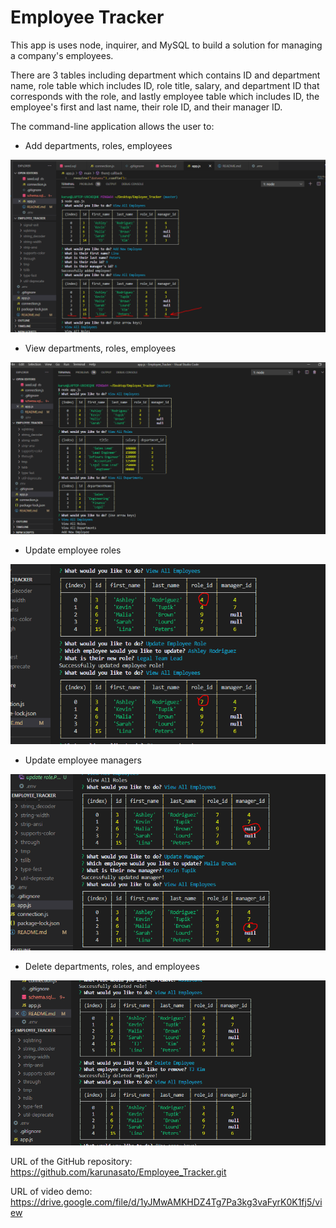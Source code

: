# Employee Tracker

This app is uses node, inquirer, and MySQL to build a solution for managing a company's employees.

There are 3 tables including department which contains ID and department name, role table which includes ID, role title, salary, and department ID that corresponds with the role, and lastly employee table which includes ID, the employee's first and last name, their role ID, and their manager ID.

The command-line application allows the user to:

  * Add departments, roles, employees
  <img src ="Assets\Add Emp.PNG">

  * View departments, roles, employees
  <img src="Assets\View table.PNG">

  * Update employee roles
  <img src="Assets\update role.PNG">

  * Update employee managers
  <img src="Assets\update mngr.PNG">

  * Delete departments, roles, and employees
  <img src="Assets\Delete employee.PNG">

  
URL of the GitHub repository: https://github.com/karunasato/Employee_Tracker.git

URL of video demo: https://drive.google.com/file/d/1yJMwAMKHDZ4Tg7Pa3kg3vaFyrK0K1fj5/view 
